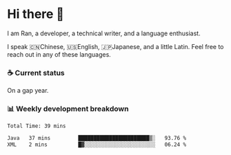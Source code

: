 # Hi there 👋

I am Ran, a developer, a technical writer, and a language enthusiast.

I speak 🇨🇳Chinese, 🇺🇸English, 🇯🇵Japanese, and a little Latin. Feel free to reach out in any of these languages.

<!-- [LinkedIn]() | [Twitter]() | [📧]() -->

### ☕ Current status

On a gap year.

### 📊 Weekly development breakdown

<!--START_SECTION:waka-->

```txt
Total Time: 39 mins

Java   37 mins         ███████████████████████▒░   93.76 %
XML    2 mins          █▓░░░░░░░░░░░░░░░░░░░░░░░   06.24 %
```

<!--END_SECTION:waka-->
